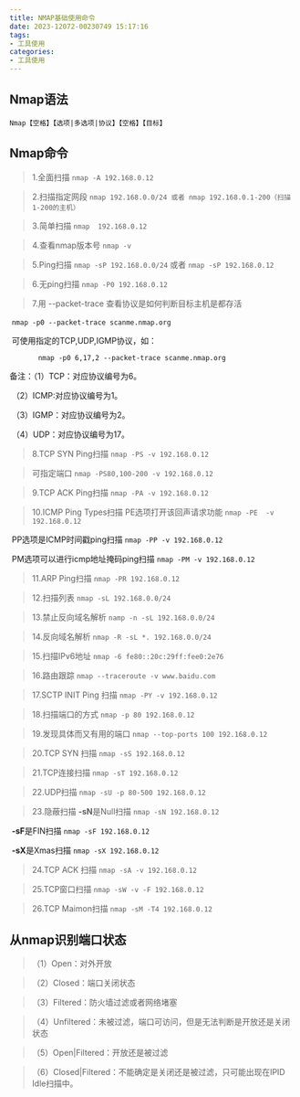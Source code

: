 ```yaml
---
title: NMAP基础使用命令
date: 2023-12072-00230749 15:17:16
tags:
- 工具使用
categories:
- 工具使用
---
```


## Nmap语法

`Nmap【空格】【选项|多选项|协议】【空格】【目标】`



## Nmap命令

> 1.全面扫描  `nmap -A 192.168.0.12`

> 2.扫描指定网段 `nmap 192.168.0.0/24 或者 nmap 192.168.0.1-200（扫描1-200的主机）`

> 3.简单扫描 `nmap  192.168.0.12`

> 4.查看nmap版本号 `nmap -v`

> 5.Ping扫描 `nmap -sP 192.168.0.0/24` 或者 `nmap -sP 192.168.0.12`

> 6.无ping扫描 `nmap -P0 192.168.0.12`

> 7.用 --packet-trace 查看协议是如何判断目标主机是都存活 

​		`nmap -p0 --packet-trace scanme.nmap.org`

​		可使用指定的TCP,UDP,IGMP协议，如：

`		nmap -p0 6,17,2 --packet-trace scanme.nmap.org`

备注：（1）TCP：对应协议编号为6。

​			（2）ICMP:对应协议编号为1。

​			（3）IGMP：对应协议编号为2。

​			（4）UDP：对应协议编号为17。

> 8.TCP SYN Ping扫描 `nmap -PS -v 192.168.0.12` 

> 可指定端口 `nmap -PS80,100-200 -v 192.168.0.12`

> 9.TCP ACK Ping扫描 `nmap -PA -v 192.168.0.12`

> 10.ICMP Ping Types扫描 PE选项打开该回声请求功能 `nmap -PE  -v 192.168.0.12`

​												PP选项是ICMP时间戳ping扫描 `nmap -PP -v 192.168.0.12`

​											PM选项可以进行icmp地址掩码ping扫描 `nmap -PM -v 192.168.0.12`

> 11.ARP Ping扫描 `nmap -PR 192.168.0.12`

> 12.扫描列表 `nmap -sL 192.168.0.0/24`

> 13.禁止反向域名解析 `namp -n -sL 192.168.0.0/24`

> 14.反向域名解析 `nmap -R -sL *. 192.168.0.0/24`

> 15.扫描IPv6地址 `nmap -6 fe80::20c:29ff:fee0:2e76`

> 16.路由跟踪 `nmap --traceroute -v www.baidu.com`

> 17.SCTP INIT Ping 扫描 `nmap -PY -v 192.168.0.12`

> 18.扫描端口的方式 `nmap -p 80 192.168.0.12`

> 19.发现具体而又有用的端口 `nmap --top-ports 100 192.168.0.12`

> 20.TCP SYN 扫描 `nmap -sS 192.168.0.12`

> 21.TCP连接扫描 `nmap -sT 192.168.0.12`

> 22.UDP扫描 `nmap -sU -p 80-500 192.168.0.12`

> 23.隐蔽扫描 **-sN**是Null扫描 `nmap -sN 192.168.0.12`

​						**-sF**是FIN扫描 `nmap -sF 192.168.0.12`

​						**-sX**是Xmas扫描 `nmap -sX 192.168.0.12`

> 24.TCP ACK 扫描 `nmap -sA -v 192.168.0.12`

> 25.TCP窗口扫描 `nmap -sW -v -F 192.168.0.12`

> 26.TCP Maimon扫描 `nmap -sM -T4 192.168.0.12`



##     **从nmap**识别端口状态

> （1）Open：对外开放

> （2）Closed：端口关闭状态

> （3）Filtered：防火墙过滤或者网络堵塞

> （4）Unfiltered：未被过滤，端口可访问，但是无法判断是开放还是关闭状态

> （5）Open|Filtered：开放还是被过滤

> （6）Closed|Filtered：不能确定是关闭还是被过滤，只可能出现在IPID Idle扫描中。

